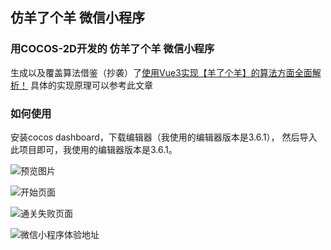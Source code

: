## 仿羊了个羊 微信小程序

### 用COCOS-2D开发的 **仿羊了个羊** 微信小程序


生成以及覆盖算法借鉴（抄袭）了[使用Vue3实现【羊了个羊】的算法方面全面解析！](https://cloud.tencent.com/developer/article/2134724) 具体的实现原理可以参考此文章

### 如何使用

安装cocos dashboard，下载编辑器（我使用的编辑器版本是3.6.1）， 然后导入此项目即可，我使用的编辑器版本是3.6.1。

![预览图片](https://midcu.github.io/preview.png)

![开始页面](https://midcu.github.io/开始.png)

![通关失败页面](https://midcu.github.io/通关失败.png)

![微信小程序体验地址](https://midcu.github.io/test.png)
